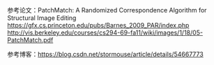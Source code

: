 参考论文：PatchMatch: A Randomized Correspondence Algorithm for Structural Image Editing
         https://gfx.cs.princeton.edu/pubs/Barnes_2009_PAR/index.php
	 http://vis.berkeley.edu/courses/cs294-69-fa11/wiki/images/1/18/05-PatchMatch.pdf
				 

参考博客：https://blog.csdn.net/stormouse/article/details/54667773
